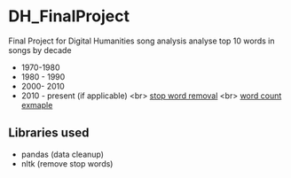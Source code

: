 # DH_FinalProject
Final Project for Digital Humanities
song analysis
analyse top 10 words in songs by decade
- 1970-1980
- 1980 - 1990
- 2000- 2010
- 2010 - present (if applicable) <br\>
[stop word removal](http://onlinetutorials.today/nlp/how-to-remove-punctuation-in-python-nltk/) <br\>
[word count exmaple](https://medium.com/@manivannan_data/word-count-using-nlp-python-da7725166d2a)

## Libraries used
- pandas (data cleanup)
- nltk (remove stop words) 
